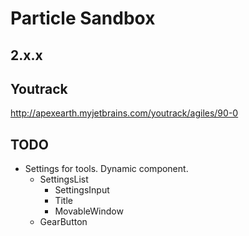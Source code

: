 # Particle Sandbox

## 2.x.x

## Youtrack

http://apexearth.myjetbrains.com/youtrack/agiles/90-0

## TODO

- Settings for tools. Dynamic component.
    - SettingsList
        - SettingsInput
        - Title
        - MovableWindow
    - GearButton


